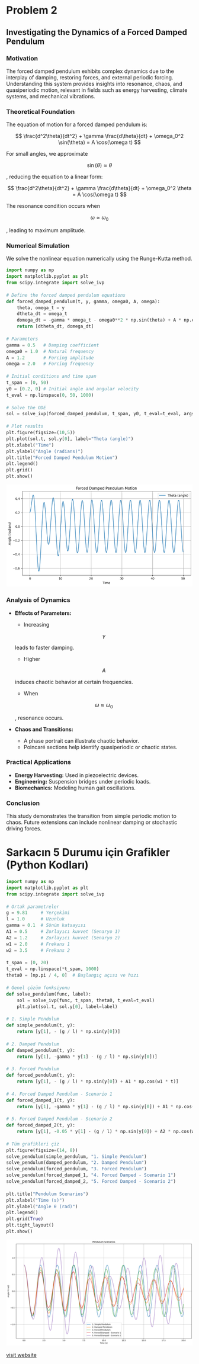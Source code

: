 # Problem 2
## Investigating the Dynamics of a Forced Damped Pendulum

### Motivation
The forced damped pendulum exhibits complex dynamics due to the interplay of damping, restoring forces, and external periodic forcing. Understanding this system provides insights into resonance, chaos, and quasiperiodic motion, relevant in fields such as energy harvesting, climate systems, and mechanical vibrations.

### Theoretical Foundation
The equation of motion for a forced damped pendulum is:

$$
\frac{d^2\theta}{dt^2} + \gamma \frac{d\theta}{dt} + \omega_0^2 \sin(\theta) = A \cos(\omega t)
$$

For small angles, we approximate 

$$
 \sin(\theta) \approx \theta 
 $$
 
 , reducing the equation to a linear form:

$$
\frac{d^2\theta}{dt^2} + \gamma \frac{d\theta}{dt} + \omega_0^2 \theta = A \cos(\omega t)
$$

The resonance condition occurs when 

$$
 \omega \approx \omega_0 
 $$
 
 , leading to maximum amplitude.

### Numerical Simulation
We solve the nonlinear equation numerically using the Runge-Kutta method.

```python
import numpy as np
import matplotlib.pyplot as plt
from scipy.integrate import solve_ivp

# Define the forced damped pendulum equations
def forced_damped_pendulum(t, y, gamma, omega0, A, omega):
    theta, omega_t = y
    dtheta_dt = omega_t
    domega_dt = -gamma * omega_t - omega0**2 * np.sin(theta) + A * np.cos(omega * t)
    return [dtheta_dt, domega_dt]

# Parameters
gamma = 0.5   # Damping coefficient
omega0 = 1.0  # Natural frequency
A = 1.2       # Forcing amplitude
omega = 2.0   # Forcing frequency

# Initial conditions and time span
t_span = (0, 50)
y0 = [0.2, 0] # Initial angle and angular velocity
t_eval = np.linspace(0, 50, 1000)

# Solve the ODE
sol = solve_ivp(forced_damped_pendulum, t_span, y0, t_eval=t_eval, args=(gamma, omega0, A, omega))

# Plot results
plt.figure(figsize=(10,5))
plt.plot(sol.t, sol.y[0], label="Theta (angle)")
plt.xlabel("Time")
plt.ylabel("Angle (radians)")
plt.title("Forced Damped Pendulum Motion")
plt.legend()
plt.grid()
plt.show()
```

![alt text](image-11.png)

### Analysis of Dynamics
- **Effects of Parameters:**
  - Increasing 
  
  $$ 
  \gamma 
  $$ 
  
  leads to faster damping.
  - Higher 
  
  $$
   A 
   $$
   
    induces chaotic behavior at certain frequencies.
  - When 
  
  $$
   \omega \approx \omega_0 
   $$
   
   , resonance occurs.
- **Chaos and Transitions:**
  - A phase portrait can illustrate chaotic behavior.
  - Poincaré sections help identify quasiperiodic or chaotic states.

### Practical Applications
- **Energy Harvesting:** Used in piezoelectric devices.
- **Engineering:** Suspension bridges under periodic loads.
- **Biomechanics:** Modeling human gait oscillations.

### Conclusion
This study demonstrates the transition from simple periodic motion to chaos. Future extensions can include nonlinear damping or stochastic driving forces.

# Sarkacın 5 Durumu için Grafikler (Python Kodları)

```python
import numpy as np
import matplotlib.pyplot as plt
from scipy.integrate import solve_ivp

# Ortak parametreler
g = 9.81     # Yerçekimi
l = 1.0      # Uzunluk
gamma = 0.1  # Sönüm katsayısı
A1 = 0.5     # Zorlayıcı kuvvet (Senaryo 1)
A2 = 1.2     # Zorlayıcı kuvvet (Senaryo 2)
w1 = 2.0     # Frekans 1
w2 = 3.5     # Frekans 2

t_span = (0, 20)
t_eval = np.linspace(*t_span, 1000)
theta0 = [np.pi / 4, 0]  # Başlangıç açısı ve hızı

# Genel çözüm fonksiyonu
def solve_pendulum(func, label):
    sol = solve_ivp(func, t_span, theta0, t_eval=t_eval)
    plt.plot(sol.t, sol.y[0], label=label)

# 1. Simple Pendulum
def simple_pendulum(t, y):
    return [y[1], - (g / l) * np.sin(y[0])]

# 2. Damped Pendulum
def damped_pendulum(t, y):
    return [y[1], -gamma * y[1] - (g / l) * np.sin(y[0])]

# 3. Forced Pendulum
def forced_pendulum(t, y):
    return [y[1], - (g / l) * np.sin(y[0]) + A1 * np.cos(w1 * t)]

# 4. Forced Damped Pendulum - Scenario 1
def forced_damped_1(t, y):
    return [y[1], -gamma * y[1] - (g / l) * np.sin(y[0]) + A1 * np.cos(w1 * t)]

# 5. Forced Damped Pendulum - Scenario 2
def forced_damped_2(t, y):
    return [y[1], -0.05 * y[1] - (g / l) * np.sin(y[0]) + A2 * np.cos(w2 * t)]

# Tüm grafikleri çiz
plt.figure(figsize=(14, 8))
solve_pendulum(simple_pendulum, "1. Simple Pendulum")
solve_pendulum(damped_pendulum, "2. Damped Pendulum")
solve_pendulum(forced_pendulum, "3. Forced Pendulum")
solve_pendulum(forced_damped_1, "4. Forced Damped - Scenario 1")
solve_pendulum(forced_damped_2, "5. Forced Damped - Scenario 2")

plt.title("Pendulum Scenarios")
plt.xlabel("Time (s)")
plt.ylabel("Angle θ (rad)")
plt.legend()
plt.grid(True)
plt.tight_layout()
plt.show()
```

![alt text](image-12.png)

[visit website](https://colab.research.google.com/drive/1Q9YGNhFdYVcKoypTtUA0A64rQVRPXZso?usp=sharing)
